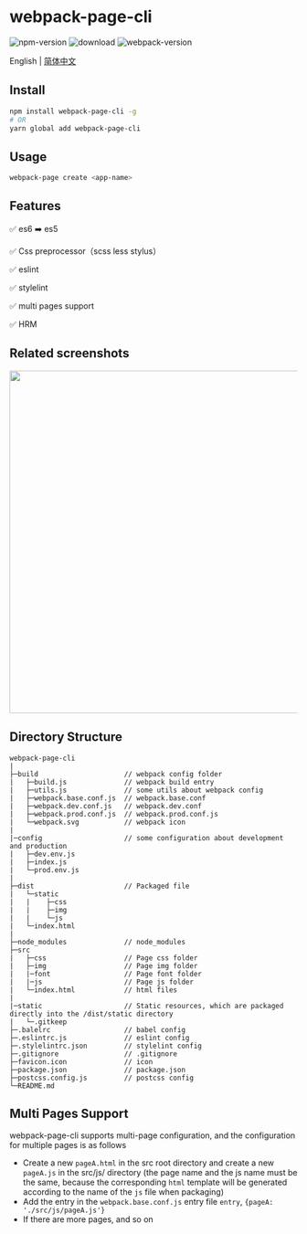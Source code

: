# webpack-page-cli

![npm-version](https://img.shields.io/npm/v/webpack-page-cli.svg?style=flat) ![download](https://img.shields.io/npm/dm/webpack-page-cli.svg?style=flat) ![webpack-version](https://img.shields.io/badge/webpack-v4.8.3-brightgreen.svg) 

English | [简体中文](./README-zh_CN.md)

## Install

``` bash 
npm install webpack-page-cli -g 
# OR
yarn global add webpack-page-cli
```

## Usage

``` bash 
webpack-page create <app-name>
```

## Features

:white_check_mark: es6 ➡️ es5

:white_check_mark: Css preprocessor（scss less stylus）

:white_check_mark: eslint

:white_check_mark: stylelint

:white_check_mark: multi pages support

:white_check_mark: HRM

## Related screenshots

<img width=600 src='https://user-images.githubusercontent.com/20694238/58763330-d0b54600-858b-11e9-8234-53a3dd264db4.png'>

## Directory Structure
    webpack-page-cli
    |
    ├─build                     // webpack config folder
    |   ├─build.js              // webpack build entry
    |   ├─utils.js              // some utils about webpack config
    |   ├─webpack.base.conf.js  // webpack.base.conf
    |   ├─webpack.dev.conf.js   // webpack.dev.conf
    |   ├─webpack.prod.conf.js  // webpack.prod.conf.js
    |   └─webpack.svg           // webpack icon
    |
    |─config                    // some configuration about development and production
    |   ├─dev.env.js                
    |   ├─index.js             
    |   └─prod.env.js           
    |  
    ├─dist                      // Packaged file
    |   └─static
    |   |    ├─css             
    |   |    ├─img              
    |   |    └─js               
    |   └─index.html           
    |         
    ├─node_modules              // node_modules
    ├─src
    |   ├─css                   // Page css folder
    |   ├─img                   // Page img folder
    |   |─font                  // Page font folder
    |   |─js                    // Page js folder
    |   └─index.html            // html files
    |
    |─static                    // Static resources, which are packaged directly into the /dist/static directory
    |   └─.gitkeep
    ├─.balelrc                  // babel config
    ├─.eslintrc.js              // eslint config
    ├─.stylelintrc.json         // stylelint config   
    ├─.gitignore                // .gitignore
    ├─favicon.icon              // icon
    ├─package.json              // package.json
    ├─postcss.config.js         // postcss config
    └─README.md


## Multi Pages Support

webpack-page-cli supports multi-page configuration, and the configuration for multiple pages is as follows
- Create a new `pageA.html` in the src root directory and create a new `pageA.js` in the src/js/ directory (the page name and the js name must be the same, because the corresponding `html` template will be generated according to the name of the `js` file when packaging)
- Add the entry in the `webpack.base.conf.js` entry file `entry`, `{pageA: './src/js/pageA.js'}`
- If there are more pages, and so on
